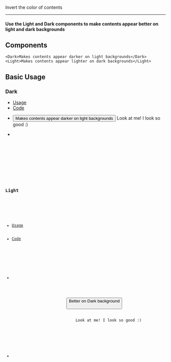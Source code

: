 Invert the color of contents

-------------
#### Use the Light and Dark components to make contents appear better on light and dark backgrounds

## Components

``` tsx
<Dark>Makes contents appear darker on light backgrounds</Dark>
<Light>Makes contents appear lighter on dark backgrounds</Light>
```

## Basic Usage

### Dark

<div>
    <ul uk-tab="">
        <li className="uk-active"><a href="#">Usage</a></li>
        <li><a href="#">Code</a></li>
    </ul>
    <ul className="uk-switcher">
        <li>
            <Section background="muted" padding="small">
                <Dark>
                    <Flex direction="center">
                        <Button color="primary">Makes contents appear darker on light backgrounds</Button>
                    </Flex>
                        <Flex direction="center">
                            Look at me! I look so good :)
                        </Flex>
                </Dark>
            </Section>
        </li>
        <li>
            <pre>
                <Code code='<Dark><Button color="primary">Makes contents appear darker on light backgrounds</Button></Dark>'
                />
            </pre>
        </li>
    </ul>
</div>

### Light

<div>
    <ul uk-tab="">
        <li className="uk-active"><a href="#">Usage</a></li>
        <li><a href="#">Code</a></li>
    </ul>
    <ul className="uk-switcher">
        <li>
            <Section background="secondary" padding="small">
                <Light>
                    <Flex direction="center">
                        <Button color="primary">Better on Dark background
                        </Button>
                    </Flex>
                    <Flex direction="center">
                            Look at me! I look so good :)
                    </Flex>
                </Light>
            </Section>
        </li>
        <li>
            <pre>
                <Code code='<Light><Button color="primary">Makes contents appear darker on light backgrounds</Button></Light>'
                />
            </pre>
        </li>
    </ul>
</div>